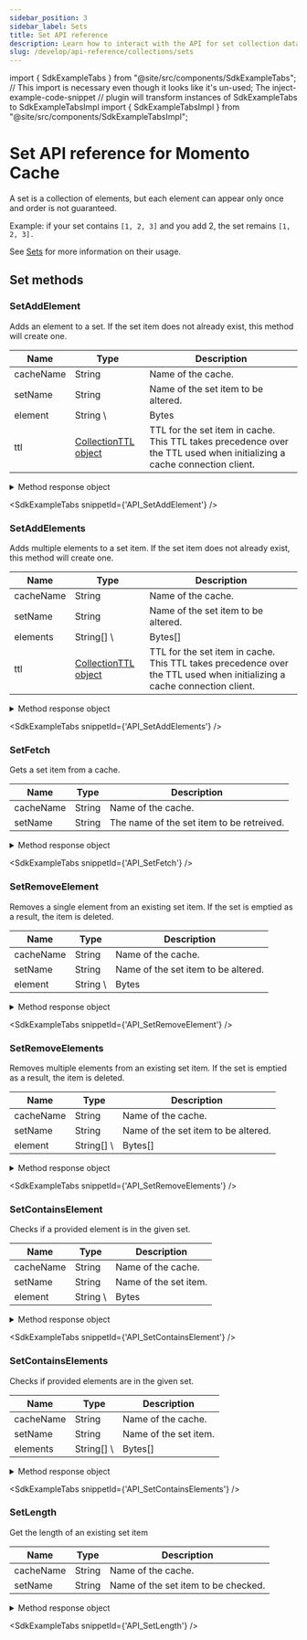 ```yaml
---
sidebar_position: 3
sidebar_label: Sets
title: Set API reference
description: Learn how to interact with the API for set collection data types in Momento Cache.
slug: /develop/api-reference/collections/sets
---
```


import { SdkExampleTabs } from "@site/src/components/SdkExampleTabs";
// This import is necessary even though it looks like it's un-used; The inject-example-code-snippet // plugin will transform instances of SdkExampleTabs to SdkExampleTabsImpl import { SdkExampleTabsImpl } from "@site/src/components/SdkExampleTabsImpl";

# Set API reference for Momento Cache

A set is a collection of elements, but each element can appear only once and order is not guaranteed.

Example: if your set contains `[1, 2, 3]` and you add 2, the set remains `[1, 2, 3].`

See [Sets](./../datatypes.md#set-collections) for more information on their usage.

## Set methods

### SetAddElement
Adds an element to a set. If the set item does not already exist, this method will create one.

| Name      | Type                                        | Description                                                                                                             |
| --------- | ------------------------------------------- | ----------------------------------------------------------------------------------------------------------------------- |
| cacheName | String                                      | Name of the cache.                                                                                                      |
| setName   | String                                      | Name of the set item to be altered.                                                                                     |
| element   | String \                                   | Bytes | Element to be added by this operation.                                                                          |
| ttl       | [CollectionTTL object](./collection-ttl.md) | TTL for the set item in cache. This TTL takes precedence over the TTL used when initializing a cache connection client. |

<details>
  <summary>Method response object</summary>

* Success
* Error

See [response objects](./response-objects.md) for specific information.

</details>

<SdkExampleTabs snippetId={'API_SetAddElement'} />

### SetAddElements
Adds multiple elements to a set item. If the set item does not already exist, this method will create one.

| Name      | Type                                        | Description                                                                                                             |
| --------- | ------------------------------------------- | ----------------------------------------------------------------------------------------------------------------------- |
| cacheName | String                                      | Name of the cache.                                                                                                      |
| setName   | String                                      | Name of the set item to be altered.                                                                                     |
| elements  | String[] \                                 | Bytes[] | Elements to be added by this operation.                                                                       |
| ttl       | [CollectionTTL object](./collection-ttl.md) | TTL for the set item in cache. This TTL takes precedence over the TTL used when initializing a cache connection client. |

<details>
  <summary>Method response object</summary>

* Success
* Error

See [response objects](./response-objects.md) for specific information.

</details>

<SdkExampleTabs snippetId={'API_SetAddElements'} />

### SetFetch

Gets a set item from a cache.

| Name      | Type   | Description                               |
| --------- | ------ | ----------------------------------------- |
| cacheName | String | Name of the cache.                        |
| setName   | String | The name of the set item to be retreived. |

<details>
  <summary>Method response object</summary>

The response object for SetFetch returns three possible options, a cache hit, miss, or an error.

* Hit
    * valueSetBytes(): Bytes[]
    * valueSetString(): String[]
    * toString(): String
* Miss
* Error

See [response objects](./response-objects.md) for specific information.

</details>

<SdkExampleTabs snippetId={'API_SetFetch'} />

### SetRemoveElement
Removes a single element from an existing set item. If the set is emptied as a result, the item is deleted.

| Name      | Type      | Description                                      |
| --------- | --------- | ------------------------------------------------ |
| cacheName | String    | Name of the cache.                               |
| setName   | String    | Name of the set item to be altered.              |
| element   | String \ | Bytes | Element to be removed by this operation. |

<details>
  <summary>Method response object</summary>

* Success
* Error

See [response objects](./response-objects.md) for specific information.

</details>

<SdkExampleTabs snippetId={'API_SetRemoveElement'} />

### SetRemoveElements
Removes multiple elements from an existing set item. If the set is emptied as a result, the item is deleted.

| Name      | Type        | Description                                         |
| --------- | ----------- | --------------------------------------------------- |
| cacheName | String      | Name of the cache.                                  |
| setName   | String      | Name of the set item to be altered.                 |
| element   | String[] \ | Bytes[] | Elements to be removed by this operation. |

<details>
  <summary>Method response object</summary>

* Success
* Error

See [response objects](./response-objects.md) for specific information.

</details>

<SdkExampleTabs snippetId={'API_SetRemoveElements'} />

### SetContainsElement
Checks if a provided element is in the given set.

| Name      | Type      | Description                                                        |
| --------- | --------- | ------------------------------------------------------------------ |
| cacheName | String    | Name of the cache.                                                 |
| setName   | String    | Name of the set item.                                              |
| element   | String \ | Bytes                 | Name of the element to check existence of. |

<details>
  <summary>Method response object</summary>

The response object for SetContainsElement returns three possible options, a cache hit, miss, or an error.

* Hit
  * containsElement(): bool
* Miss
* Error

See [response objects](./response-objects.md) for specific information.

</details>

<SdkExampleTabs snippetId={'API_SetContainsElement'} />

### SetContainsElements
Checks if provided elements are in the given set.

| Name      | Type        | Description                                                                         |
| --------- | ----------- | ----------------------------------------------------------------------------------- |
| cacheName | String      | Name of the cache.                                                                  |
| setName   | String      | Name of the set item.                                                               |
| elements  | String[] \ | Bytes[]                             | Array of element names to check existence of. |

<details>
  <summary>Method response object</summary>

The response object for SetContainsElements returns three possible options, a cache hit, miss, or an error.

* Hit
  * containsElements(): bool[]
* Miss
* Error

See [response objects](./response-objects.md) for specific information.

</details>

<SdkExampleTabs snippetId={'API_SetContainsElements'} />

### SetLength
Get the length of an existing set item

| Name      | Type   | Description                         |
| --------- | ------ | ----------------------------------- |
| cacheName | String | Name of the cache.                  |
| setName   | String | Name of the set item to be checked. |

<details>
  <summary>Method response object</summary>

* Hit
  * `length()`: Number
* Miss
* Error

See [response objects](./response-objects.md) for specific information.

</details>

<SdkExampleTabs snippetId={'API_SetLength'} />
